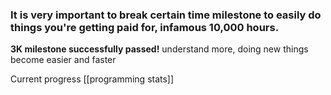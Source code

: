 ### It is very important to break certain time milestone to easily do things you're getting paid for, infamous 10,000 hours.

**3K milestone successfully passed!**
understand more, doing new things become easier and faster

Current progress [[programming stats]]